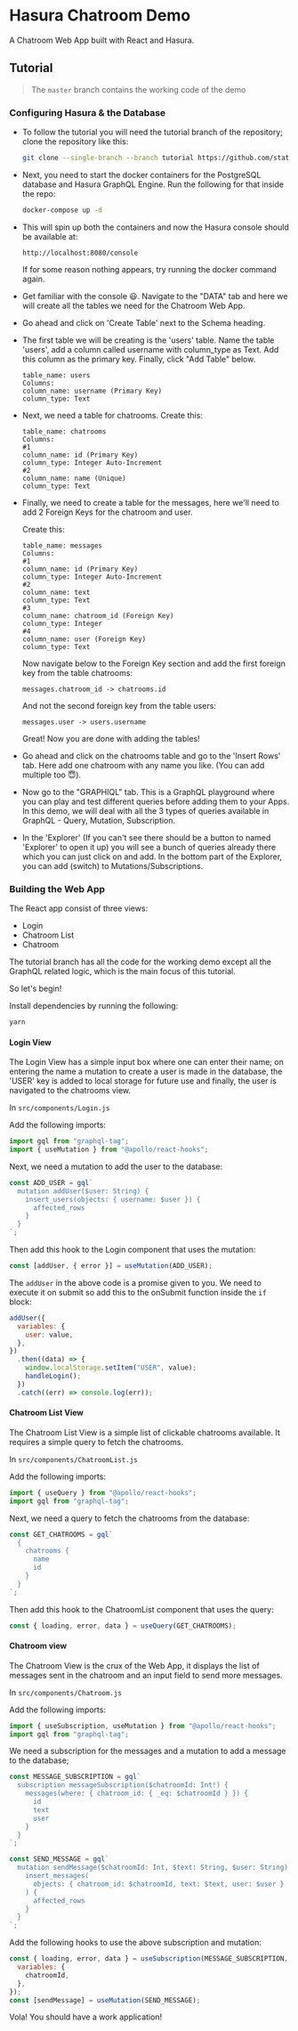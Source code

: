 # Hasura Chatroom Demo

A Chatroom Web App built with React and Hasura.

## Tutorial

> The `master` branch contains the working code of the demo

### Configuring Hasura & the Database

- To follow the tutorial you will need the tutorial branch of the repository; clone the repository like this:

  ```bash
  git clone --single-branch --branch tutorial https://github.com/statebait/hasura-chatroom-demo.git
  ```

- Next, you need to start the docker containers for the PostgreSQL database and Hasura GraphQL Engine. Run the following for that inside the repo:

  ```bash
  docker-compose up -d
  ```

- This will spin up both the containers and now the Hasura console should be available at:

  ```
  http://localhost:8080/console
  ```

  If for some reason nothing appears, try running the docker command again.

- Get familiar with the console 😃. Navigate to the "DATA" tab and here we will create all the tables we need for the Chatroom Web App.

- Go ahead and click on 'Create Table' next to the Schema heading.

- The first table we will be creating is the 'users' table. Name the table 'users', add a column called username with column_type as Text. Add this column as the primary key. Finally, click "Add Table" below.

  ```
  table_name: users
  Columns:
  column_name: username (Primary Key)
  column_type: Text
  ```

- Next, we need a table for chatrooms. Create this:

  ```
  table_name: chatrooms
  Columns:
  #1
  column_name: id (Primary Key)
  column_type: Integer Auto-Increment
  #2
  column_name: name (Unique)
  column_type: Text
  ```

- Finally, we need to create a table for the messages, here we'll need to add 2 Foreign Keys for the chatroom and user.

  Create this:

  ```
  table_name: messages
  Columns:
  #1
  column_name: id (Primary Key)
  column_type: Integer Auto-Increment
  #2
  column_name: text
  column_type: Text
  #3
  column_name: chatroom_id (Foreign Key)
  column_type: Integer
  #4
  column_name: user (Foreign Key)
  column_type: Text
  ```

  Now navigate below to the Foreign Key section and add the first foreign key from the table chatrooms:

  ```
  messages.chatroom_id -> chatrooms.id
  ```

  And not the second foreign key from the table users:

  ```
  messages.user -> users.username
  ```

  Great! Now you are done with adding the tables!

- Go ahead and click on the chatrooms table and go to the 'Insert Rows' tab. Here add one chatroom with any name you like. (You can add multiple too 😇).

- Now go to the "GRAPHIQL" tab. This is a GraphQL playground where you can play and test different queries before adding them to your Apps. In this demo, we will deal with all the 3 types of queries available in GraphQL - Query, Mutation, Subscription.

- In the 'Explorer' (If you can't see there should be a button to named 'Explorer' to open it up) you will see a bunch of queries already there which you can just click on and add. In the bottom part of the Explorer, you can add (switch) to Mutations/Subscriptions.

### Building the Web App

The React app consist of three views:

- Login
- Chatroom List
- Chatroom

The tutorial branch has all the code for the working demo except all the GraphQL related logic, which is the main focus of this tutorial.

So let's begin!

Install dependencies by running the following:

```bash
yarn
```

#### Login View

The Login View has a simple input box where one can enter their name; on entering the name a mutation to create a user is made in the database, the 'USER' key is added to local storage for future use and finally, the user is navigated to the chatrooms view.

In `src/components/Login.js`

Add the following imports:

```jsx
import gql from "graphql-tag";
import { useMutation } from "@apollo/react-hooks";
```

Next, we need a mutation to add the user to the database:

```jsx
const ADD_USER = gql`
  mutation addUser($user: String) {
    insert_users(objects: { username: $user }) {
      affected_rows
    }
  }
`;
```

Then add this hook to the Login component that uses the mutation:

```jsx
const [addUser, { error }] = useMutation(ADD_USER);
```

The `addUser` in the above code is a promise given to you. We need to execute it on submit so add this to the onSubmit function inside the `if` block:

```jsx
addUser({
  variables: {
    user: value,
  },
})
  .then((data) => {
    window.localStorage.setItem("USER", value);
    handleLogin();
  })
  .catch((err) => console.log(err));
```

#### Chatroom List View

The Chatroom List View is a simple list of clickable chatrooms available. It requires a simple query to fetch the chatrooms.

In `src/components/ChatroomList.js`

Add the following imports:

```jsx
import { useQuery } from "@apollo/react-hooks";
import gql from "graphql-tag";
```

Next, we need a query to fetch the chatrooms from the database:

```jsx
const GET_CHATROOMS = gql`
  {
    chatrooms {
      name
      id
    }
  }
`;
```

Then add this hook to the ChatroomList component that uses the query:

```jsx
const { loading, error, data } = useQuery(GET_CHATROOMS);
```

#### Chatroom view

The Chatroom View is the crux of the Web App, it displays the list of messages sent in the chatroom and an input field to send more messages.

In `src/components/Chatroom.js`

Add the following imports:

```jsx
import { useSubscription, useMutation } from "@apollo/react-hooks";
import gql from "graphql-tag";
```

We need a subscription for the messages and a mutation to add a message to the database;

```jsx
const MESSAGE_SUBSCRIPTION = gql`
  subscription messageSubscription($chatroomId: Int!) {
    messages(where: { chatroom_id: { _eq: $chatroomId } }) {
      id
      text
      user
    }
  }
`;

const SEND_MESSAGE = gql`
  mutation sendMessage($chatroomId: Int, $text: String, $user: String) {
    insert_messages(
      objects: { chatroom_id: $chatroomId, text: $text, user: $user }
    ) {
      affected_rows
    }
  }
`;
```

Add the following hooks to use the above subscription and mutation:

```jsx
const { loading, error, data } = useSubscription(MESSAGE_SUBSCRIPTION, {
  variables: {
    chatroomId,
  },
});
const [sendMessage] = useMutation(SEND_MESSAGE);
```

Vola! You should have a work application!
